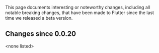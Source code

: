 This page documents interesting or noteworthy changes, including all notable breaking changes, that have been made to Flutter since the last time we released a beta version.

## Changes since 0.0.20

&lt;none listed&gt;
